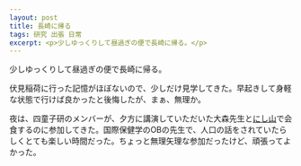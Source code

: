 ```yaml
---
layout: post
title: 長崎に帰る
tags: 研究 出張 日常
excerpt: <p>少しゆっくりして昼過ぎの便で長崎に帰る。</p>
---
```


少しゆっくりして昼過ぎの便で長崎に帰る。

伏見稲荷に行った記憶がほぼないので、少しだけ見学してきた。早起きして身軽な状態で行けば良かったと後悔したが、まぁ、無理か。

夜は、四童子研のメンバーが、夕方に講演していただいた大森先生と[にし山](https://tabelog.com/nagasaki/A4201/A420101/42002757/)で会食するのに参加してきた。国際保健学のOBの先生で、人口の話をされていたらしくとても楽しい時間だった。ちょっと無理矢理な参加だったけど、頑張ってよかった。
